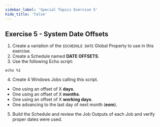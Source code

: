 ```yaml
---
sidebar_label: 'Special Topics Exercise 5'
hide_title: 'false'
---
```


## Exercise 5 - System Date Offsets

1.	Create a variation of the ```$SCHEDULE DATE``` Global Property to use in this exercise.
2.	Create a Schedule named **DATE OFFSETS**.
3.	Use the following Echo script:
```
echo %1
```
4.	Create 4 Windows Jobs calling this script. 
* One using an offset of X **days**.
* One using an offset of X **months**.
* One using an offset of X **working days**.
* One advancing to the last day of next month (**eom**).
5.	Build the Schedule and review the Job Outputs of each Job and verify proper dates were used.